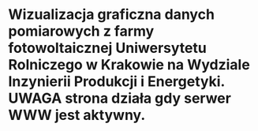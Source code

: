 # Wizualizacja graficzna danych pomiarowych z farmy fotowoltaicznej Uniwersytetu Rolniczego w Krakowie na Wydziale Inzynierii Produkcji i Energetyki. UWAGA strona działa gdy serwer WWW jest aktywny.
